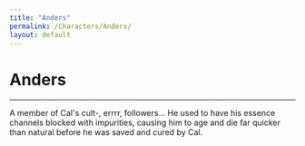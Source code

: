 ```yaml
---
title: "Anders"
permalink: /Characters/Anders/
layout: default
---
```

# Anders
---
A member of Cal's cult-, errrr, followers... He used to have his essence channels blocked with impurities, causing him to age and die far quicker than natural before he was saved and cured by Cal.